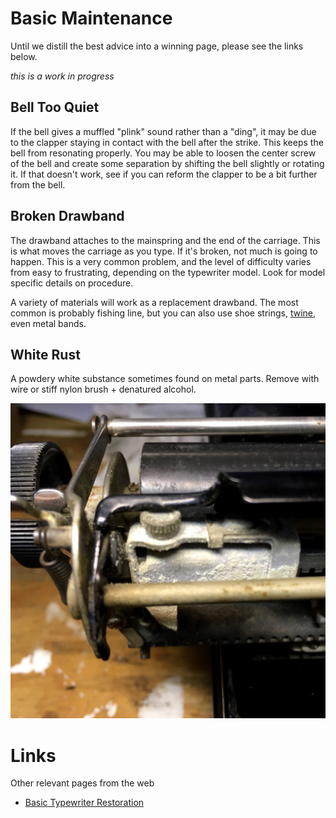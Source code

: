 <!-- TITLE: Basic Maintenance -->
<!-- SUBTITLE: General cleaning and upkeep -->

# Basic Maintenance
Until we distill the best advice into a winning page, please see the links below.

*this is a work in progress*

## Bell Too Quiet

If the bell gives a muffled "plink" sound rather than a "ding", it may be due to the clapper staying in contact with the bell after the strike. This keeps the bell from resonating properly. You may be able to loosen the center screw of the bell and create some separation by shifting the bell slightly or rotating it. If that doesn't work, see if you can reform the clapper to be a bit further from the bell.

## Broken Drawband
The drawband attaches to the mainspring and the end of the carriage. This is what moves the carriage as you type. If it's broken, not much is going to happen. This is a very common problem, and the level of difficulty varies from easy to frustrating, depending on the typewriter model. Look for model specific details on procedure.

A variety of materials will work as a replacement drawband. The most common is probably fishing line, but you can also use shoe strings, [twine](http://www.clickclackding.com/blog/2016/11/12/tech-tip-whipping-twine-for-broken-carriage-drawstrings/), even metal bands.

## White Rust

A powdery white substance sometimes found on metal parts. Remove with wire or stiff nylon brush + denatured alcohol.

![White Rust](/uploads/white-rust.jpg "White Rust")

# Links
Other relevant pages from the web

* [Basic Typewriter Restoration](http://site.xavier.edu/polt/typewriters/tw-restoration.html)